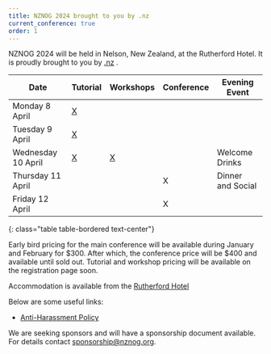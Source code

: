 ```yaml
---
title: NZNOG 2024 brought to you by .nz
current_conference: true
order: 1
---
```


NZNOG 2024 will be held in Nelson, New Zealand, at the Rutherford Hotel. It is proudly brought to you by [.nz](https://internetnz.nz/nz-domains/) .

| Date | Tutorial | Workshops | Conference | Evening Event |
| --- | --- | --- | --- | --- |
| Monday 8 April    | [X](nznog-2024/workshops-and-tutorials) | | | |
| Tuesday 9 April   | [X](nznog-2024/workshops-and-tutorials) | | | |
| Wednesday 10 April | [X](nznog-2024/workshops-and-tutorials) | [X](nznog-2024/workshops-and-tutorials) | | Welcome Drinks |
| Thursday 11 April  | | | X | Dinner and Social |
| Friday 12 April    | | | X | |
{: class="table table-bordered text-center"}

Early bird pricing for the main conference will be available during January and February for $300. After which, the conference price will be $400 and available until sold out.
Tutorial and workshop pricing will be available on the registration page soon.

Accommodation is available from the [Rutherford Hotel](nznog-2023/accommodation)

Below are some useful links:
- [Anti-Harassment Policy](/conference-anti-harassment-policy)

We are seeking sponsors and will have a sponsorship document available. For details contact [sponsorship@nznog.org](mailto:sponsorship@nznog.org).

